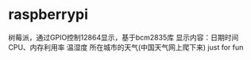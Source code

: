 # raspberrypi
树莓派，通过GPIO控制12864显示，基于bcm2835库
显示内容：日期时间 CPU、内存利用率 温湿度 所在城市的天气(中国天气网上爬下来) just for fun

